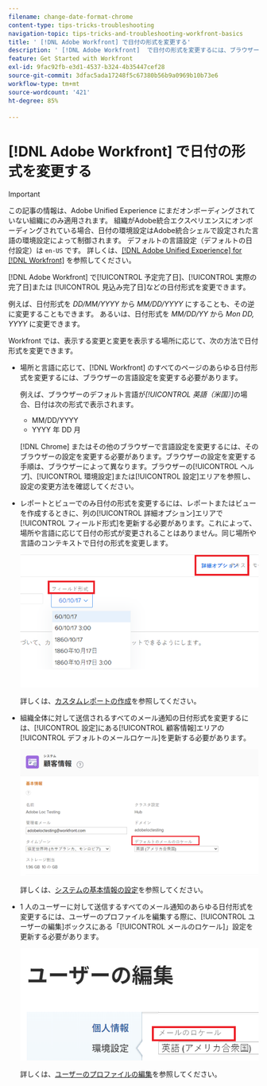 ```yaml
---
filename: change-date-format-chrome
content-type: tips-tricks-troubleshooting
navigation-topic: tips-tricks-and-troubleshooting-workfront-basics
title: ' [!DNL Adobe Workfront] で日付の形式を変更する'
description: ' [!DNL Adobe Workfront]  で日付の形式を変更するには、ブラウザーの言語設定を変更する必要があります。'
feature: Get Started with Workfront
exl-id: 9fac92fb-e3d1-4537-b324-4b35447cef28
source-git-commit: 3dfac5ada17248f5c67380b56b9a0969b10b73e6
workflow-type: tm+mt
source-wordcount: '421'
ht-degree: 85%

---
```


# [!DNL Adobe Workfront] で日付の形式を変更する

<!--this article used to be called "Change the date format in Adobe Workfront when using Chrome". The team decieded to make it more generic and hide the steps. Also see drafted content below-->

>[!IMPORTANT]
>
> この記事の情報は、Adobe Unified Experience にまだオンボーディングされていない組織にのみ適用されます。
> 組織がAdobe統合エクスペリエンスにオンボーディングされている場合、日付の環境設定はAdobe統合シェルで設定された言語の環境設定によって制御されます。 デフォルトの言語設定（デフォルトの日付設定）は `en-US` です。
> 詳しくは、[[!DNL Adobe Unified Experience] for [!DNL Workfront]](/help/quicksilver/workfront-basics/navigate-workfront/workfront-navigation/adobe-unified-experience.md/#access-your-profile-and-preferences) を参照してください。

[!DNL Adobe Workfront] で[!UICONTROL 予定完了日]、[!UICONTROL 実際の完了日]または [!UICONTROL 見込み完了日]などの日付形式を変更できます。

例えば、日付形式を _DD/MM/YYYY_ から _MM/DD/YYYY_ にすることも、その逆に変更することもできます。
あるいは、日付形式を _MM/DD/YY_ から _Mon DD, YYYY_ に変更できます。

Workfront では、表示する変更と変更を表示する場所に応じて、次の方法で日付形式を変更できます。

* 場所と言語に応じて、[!DNL Workfront] のすべてのページのあらゆる日付形式を変更するには、ブラウザーの言語設定を変更する必要があります。

  例えば、ブラウザーのデフォルト言語が&#x200B;*[!UICONTROL 英語（米国）]*&#x200B;の場合、日付は次の形式で表示されます。

   * MM/DD/YYYY
   * YYYY 年 DD 月

  [!DNL Chrome] またはその他のブラウザーで言語設定を変更するには、そのブラウザーの設定を変更する必要があります。ブラウザーの設定を変更する手順は、ブラウザーによって異なります。ブラウザーの[!UICONTROL ヘルプ]、[!UICONTROL 環境設定]または[!UICONTROL 設定]エリアを参照し、設定の変更方法を確認してください。

* レポートとビューでのみ日付の形式を変更するには、レポートまたはビューを作成するときに、列の[!UICONTROL 詳細オプション]エリアで[!UICONTROL フィールド形式]を更新する必要があります。これによって、場所や言語に応じて日付の形式が変更されることはありません。同じ場所や言語のコンテキストで日付の形式を変更します。

  ![](assets/field-format-in-advanced-options-of-a-view-highlighted.png)

  詳しくは、[カスタムレポートの作成](../../reports-and-dashboards/reports/creating-and-managing-reports/create-custom-report.md)を参照してください。

* 組織全体に対して送信されるすべてのメール通知の日付形式を変更するには、[!UICONTROL 設定]にある[!UICONTROL 顧客情報]エリアの[!UICONTROL デフォルトのメールロケール]を更新する必要があります。

  ![](assets/default-email-locale-field.png)

  詳しくは、[システムの基本情報の設定](../../administration-and-setup/get-started-wf-administration/configure-basic-info.md)を参照してください。

* 1 人のユーザーに対して送信するすべてのメール通知のあらゆる日付形式を変更するには、ユーザーのプロファイルを編集する際に、[!UICONTROL ユーザーの編集]ボックスにある「[!UICONTROL メールのロケール]」設定を更新する必要があります。

  ![](assets/email-locale-for-user-profile-highlighted.png)

  詳しくは、[ユーザーのプロファイルの編集](../../administration-and-setup/add-users/create-and-manage-users/edit-a-users-profile.md)を参照してください。

<!--drafted because we should not document steps for a third-party application

To change your language settings in Chrome:

1. Click the 3-dots in the top right corner of your Chrome interface, then click **Settings**.
1. On the left area of the Settings page, expand **Advanced**, then click **Languages**.  
   Or  
   Search for *language*&nbsp;at the top of the Settings page, then click **Languages**.

1. In the **Language** list, locate the language and region that use your preferred date format.

   **Example:** If you speak English and you want the date format to be MM/DD/YYYY, you would select **English (United States)**. If you speak English and you want the date format to be DD/MM/YYY, you would select **English (United Kingdom)**.

1. (Conditional) If the language and region you want to use are not visible in the list, click **Add languages** to add it to the list.
1. Click the 3-dot menu next to the language and region you want to use, then click **Move to the top**.
1. Return to the Workfront interface, then refresh the page.  
   The date format is now updated in projects and other areas of Workfront that use MM/DD/YYYY or DD/MM/YYYY format when displaying dates.

   -->
